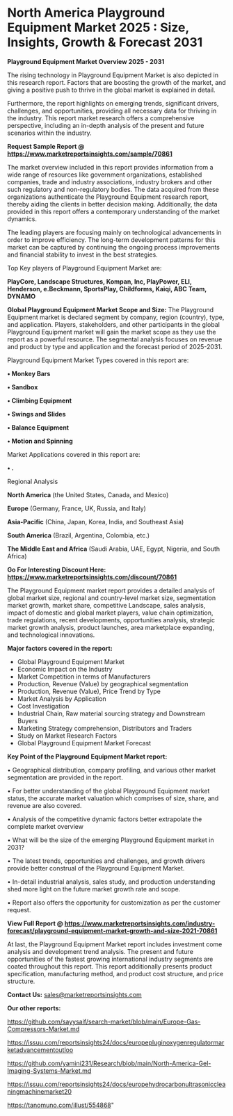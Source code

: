 # North America Playground Equipment Market 2025 : Size, Insights, Growth & Forecast 2031

<Strong> Playground Equipment Market Overview 2025 - 2031</strong>

The rising technology in Playground Equipment Market is also depicted in this research report. Factors that are boosting the growth of the market, and giving a positive push to thrive in the global market is explained in detail.

Furthermore, the report highlights on emerging trends, significant drivers, challenges, and opportunities, providing all necessary data for thriving in the industry. This report market research offers a comprehensive perspective, including an in-depth analysis of the present and future scenarios within the industry.

<strong>Request Sample Report @ <a href=https://www.marketreportsinsights.com/sample/70861>https://www.marketreportsinsights.com/sample/70861</a></strong>

The market overview included in this report provides information from a wide range of resources like government organizations, established companies, trade and industry associations, industry brokers and other such regulatory and non-regulatory bodies. The data acquired from these organizations authenticate the Playground Equipment research report, thereby aiding the clients in better decision making. Additionally, the data provided in this report offers a contemporary understanding of the market dynamics.

The leading players are focusing mainly on technological advancements in order to improve efficiency. The long-term development patterns for this market can be captured by continuing the ongoing process improvements and financial stability to invest in the best strategies.

Top Key players of Playground Equipment Market are:

<strong>PlayCore, Landscape Structures, Kompan, Inc, PlayPower, ELI, Henderson, e.Beckmann, SportsPlay, Childforms, Kaiqi, ABC Team, DYNAMO</strong>

<strong><b>Global Playground Equipment Market Scope and Size:</b></strong>
The Playground Equipment market is declared segment by company, region (country), type, and application. Players, stakeholders, and other participants in the global Playground Equipment market will gain the market scope as they use the report as a powerful resource. The segmental analysis focuses on revenue and product by type and application and the forecast period of 2025-2031.

Playground Equipment Market Types covered in this report are:

<strong>• Monkey Bars

• Sandbox

• Climbing Equipment

• Swings and Slides

• Balance Equipment

• Motion and Spinning</strong>

Market Applications covered in this report are:

<strong>• .</strong> 

Regional Analysis

<strong>North America</strong> (the United States, Canada, and Mexico)

<strong>Europe</strong> (Germany, France, UK, Russia, and Italy)

<strong>Asia-Pacific</strong> (China, Japan, Korea, India, and Southeast Asia)

<strong>South America</strong> (Brazil, Argentina, Colombia, etc.)

<strong>The Middle East and Africa</strong> (Saudi Arabia, UAE, Egypt, Nigeria, and South Africa)

<strong>Go For Interesting Discount Here: <a href=https://www.marketreportsinsights.com/discount/70861>https://www.marketreportsinsights.com/discount/70861</a></strong>

The Playground Equipment market report provides a detailed analysis of global market size, regional and country-level market size, segmentation market growth, market share, competitive Landscape, sales analysis, impact of domestic and global market players, value chain optimization, trade regulations, recent developments, opportunities analysis, strategic market growth analysis, product launches, area marketplace expanding, and technological innovations.

<strong><b>Major factors covered in the report:</b></strong>
<ul>
  <li>Global Playground Equipment Market </li>
  <li>Economic Impact on the Industry</li>
  <li>Market Competition in terms of Manufacturers</li>
  <li>Production, Revenue (Value) by geographical segmentation</li>
  <li>Production, Revenue (Value), Price Trend by Type</li>
  <li>Market Analysis by Application</li>
  <li>Cost Investigation</li>
  <li>Industrial Chain, Raw material sourcing strategy and Downstream Buyers</li>
  <li>Marketing Strategy comprehension, Distributors and Traders</li>
  <li>Study on Market Research Factors</li>
  <li>Global Playground Equipment Market Forecast</li>
</ul>

<strong><b>Key Point of the Playground Equipment Market report:</b></strong>

• Geographical distribution, company profiling, and various other market segmentation are provided in the report.

• For better understanding of the global Playground Equipment market status, the accurate market valuation which comprises of size, share, and revenue are also covered.

• Analysis of the competitive dynamic factors better extrapolate the complete market overview

• What will be the size of the emerging Playground Equipment market in 2031?

• The latest trends, opportunities and challenges, and growth drivers provide better construal of the Playground Equipment Market.

• In-detail industrial analysis, sales study, and production understanding shed more light on the future market growth rate and scope.

• Report also offers the opportunity for customization as per the customer request.

<strong><b>View Full Report @ <a href=https://www.marketreportsinsights.com/industry-forecast/playground-equipment-market-growth-and-size-2021-70861>https://www.marketreportsinsights.com/industry-forecast/playground-equipment-market-growth-and-size-2021-70861</a></b></strong>


At last, the Playground Equipment Market report includes investment come analysis and development trend analysis. The present and future opportunities of the fastest growing international industry segments are coated throughout this report. This report additionally presents product specification, manufacturing method, and product cost structure, and price structure.

<strong>Contact Us:</strong>
sales@marketreportsinsights.com

<strong>Our other reports:</strong>

<a href=https://github.com/sayysaif/search-market/blob/main/Europe-Gas-Compressors-Market.md>https://github.com/sayysaif/search-market/blob/main/Europe-Gas-Compressors-Market.md</a>

<a href=https://issuu.com/reportsinsights24/docs/europepluginoxygenregulatormarketadvancementoutloo>https://issuu.com/reportsinsights24/docs/europepluginoxygenregulatormarketadvancementoutloo</a>

<a href=https://github.com/yamini231/Research/blob/main/North-America-Gel-Imaging-Systems-Market.md>https://github.com/yamini231/Research/blob/main/North-America-Gel-Imaging-Systems-Market.md</a>

<a href=https://issuu.com/reportsinsights24/docs/europehydrocarbonultrasoniccleaningmachinemarket20>https://issuu.com/reportsinsights24/docs/europehydrocarbonultrasoniccleaningmachinemarket20</a>

<a href=https://tanomuno.com/illust/554868>https://tanomuno.com/illust/554868</a>"
